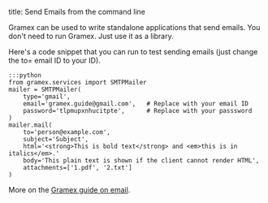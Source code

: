 title: Send Emails from the command line

Gramex can be used to write standalone applications that send emails. You don't need to run Gramex. Just use it as a library.

Here's a code snippet that you can run to test sending emails (just change the to= email ID to your ID).

    :::python
    from gramex.services import SMTPMailer
    mailer = SMTPMailer(
        type='gmail',
        email='gramex.guide@gmail.com',   # Replace with your email ID
        password='tlpmupxnhucitpte',      # Replace with your passsword
    )
    mailer.mail(
        to='person@example.com',
        subject='Subject',
        html='<strong>This is bold text</strong> and <em>this is in italics</em>.'
        body='This plain text is shown if the client cannot render HTML',
        attachments=['1.pdf', '2.txt']
    )

More on the [Gramex guide on email](../email/).
